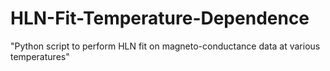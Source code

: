 # HLN-Fit-Temperature-Dependence
"Python script to perform HLN fit on magneto-conductance data at various temperatures"
